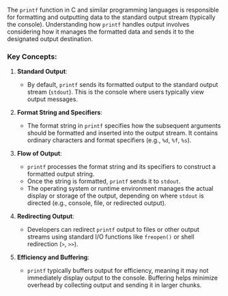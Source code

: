 The `printf` function in C and similar programming languages is responsible for formatting and outputting data to the standard output stream (typically the console). Understanding how `printf` handles output involves considering how it manages the formatted data and sends it to the designated output destination.

### Key Concepts:

1. **Standard Output**:
   - By default, `printf` sends its formatted output to the standard output stream (`stdout`). This is the console where users typically view output messages.

2. **Format String and Specifiers**:
   - The format string in `printf` specifies how the subsequent arguments should be formatted and inserted into the output stream. It contains ordinary characters and format specifiers (e.g., `%d`, `%f`, `%s`).
   
3. **Flow of Output**:
    
    - `printf` processes the format string and its specifiers to construct a formatted output string.
    - Once the string is formatted, `printf` sends it to `stdout`.
    - The operating system or runtime environment manages the actual display or storage of the output, depending on where `stdout` is directed (e.g., console, file, or redirected output).
4. **Redirecting Output**:
    
    - Developers can redirect `printf` output to files or other output streams using standard I/O functions like `freopen()` or shell redirection (`>`, `>>`).
5. **Efficiency and Buffering**:
    
    - `printf` typically buffers output for efficiency, meaning it may not immediately display output to the console. Buffering helps minimize overhead by collecting output and sending it in larger chunks.